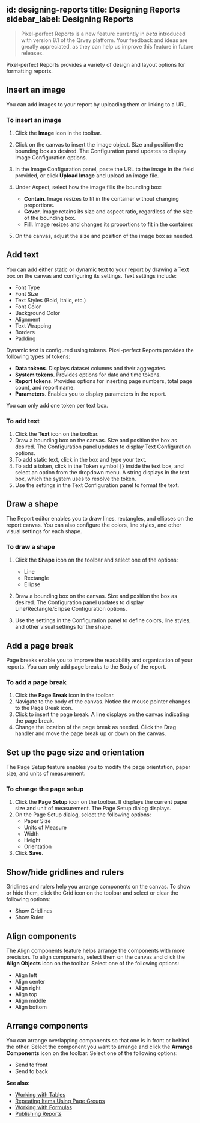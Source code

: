 id: designing-reports
title: Designing Reports
sidebar_label: Designing Reports
---
<div style={{textAlign: "justify"}}>


> Pixel-perfect Reports is a new feature currently in *beta* introduced with version 8.1 of the Qrvey platform. Your feedback and ideas are greatly appreciated, as they can help us improve this feature in future releases.

Pixel-perfect Reports provides a variety of design and layout options for formatting reports. 

## Insert an image
You can add images to your report by uploading them or linking to a URL.

### To insert an image
1. Click the **Image** icon in the toolbar. 

2. Click on the canvas to insert the image object. Size and position the bounding box as desired. The Configuration panel updates to display Image Configuration options. 

3. In the Image Configuration panel, paste the URL to the image in the field provided, or click **Upload Image** and upload an image file. 

4. Under Aspect, select how the image fills the bounding box:
    - **Contain**. Image resizes to fit in the container without changing proportions. 
    - **Cover**. Image retains its size and aspect ratio, regardless of the size of the bounding box.
    - **Fill**. Image resizes and changes its proportions to fit in the container.


5. On the canvas, adjust the size and position of the image box as needed. 

## Add text
You can add either static or dynamic text to your report by drawing a Text box on the canvas and configuring its settings. Text settings include:
- Font Type
- Font Size
- Text Styles (Bold, Italic, etc.)
- Font Color
- Background Color
- Alignment
- Text Wrapping
- Borders
- Padding

Dynamic text is configured using tokens. Pixel-perfect Reports provides the following types of tokens:
- **Data tokens**. Displays dataset columns and their aggregates. 
- **System tokens**. Provides options for date and time tokens. 
- **Report tokens**. Provides options for inserting page numbers, total page count, and report name. 
- **Parameters**. Enables you to display parameters in the report.  

You can only add one token per text box. 

### To add text
1. Click the **Text** icon on the toolbar. 
2. Draw a bounding box on the canvas. Size and position the box as desired. The Configuration panel updates to display Text Configuration options.
3. To add static text, click in the box and type your text.  
4. To add a token, click in the Token symbol `{}` inside the text box, and select an option from the dropdown menu. A string displays in the text box, which the system uses to resolve the token. 
5. Use the settings in the Text Configuration panel to format the text. 

## Draw a shape
The Report editor enables you to draw lines, rectangles, and ellipses on the report canvas. You can also configure the colors, line styles, and other visual settings for each shape. 

### To draw a shape
1. Click the **Shape** icon on the toolbar and select one of the options:
    - Line
    - Rectangle
    - Ellipse

2. Draw a bounding box on the canvas. Size and position the box as desired. The Configuration panel updates to display Line/Rectangle/Ellipse Configuration options. 

3. Use the settings in the Configuration panel to define colors, line styles, and other visual settings for the shape. 

## Add a page break
Page breaks enable you to improve the readability and organization of your reports. You can only add page breaks to the Body of the report. 

### To add a page break
1. Click the **Page Break** icon in the toolbar. 
2. Navigate to the body of the canvas. Notice the mouse pointer changes to the Page Break icon. 
3. Click to insert the page break. A line displays on the canvas indicating the page break. 
4. Change the location of the page break as needed. Click the Drag handler and move the page break up or down on the canvas.

## Set up the page size and orientation
The Page Setup feature enables you to modify the page orientation, paper size, and units of measurement. 

### To change the page setup
1. Click the **Page Setup** icon on the toolbar. It displays the current paper size and unit of measurement. The Page Setup dialog displays. 
2. On the Page Setup dialog, select the following options:
    - Paper Size
    - Units of Measure
    - Width
    - Height
    - Orientation
3. Click **Save**. 

## Show/hide gridlines and rulers
Gridlines and rulers help you arrange components on the canvas. To show or hide them, click the Grid icon on the toolbar and select or clear the following options:
- Show Gridlines
- Show Ruler

## Align components
The Align components feature helps arrange the components with more precision. To align components, select them on the canvas and click the **Align Objects** icon on the toolbar. Select one of the following options:
- Align left
- Align center
- Align right
- Align top
- Align middle
- Align bottom

## Arrange components
You can arrange overlapping components so that one is in front or behind the other. Select the component you want to arrange and click the **Arrange Components** icon on the toolbar. Select one of the following options: 
- Send to front
- Send to back

**See also**:
* [Working with Tables](tables.md)  
* [Repeating Items Using Page Groups](page-groups.md)  
* [Working with Formulas](formulas.md)  
* [Publishing Reports](publishing-reports.md)  

</div>